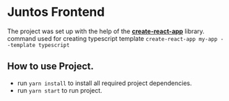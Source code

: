 # Juntos Frontend

The project was set up with the help of the **[create-react-app](https://www.npmjs.com/package/create-react-app)** library.
command used for creating typescript template `create-react-app my-app --template typescript`

## How to use Project.

- run `yarn install` to install all required project dependencies.
- run `yarn start` to run project.
